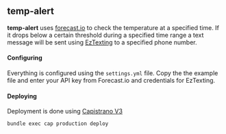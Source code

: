 ## temp-alert

**temp-alert** uses [forecast.io](https://developer.forecast.io/) to check the temperature at a specified time.  If it drops below a certain threshold during a specified time range a text message will be sent using [EzTexting](https://www.eztexting.com/) to a specified phone number.

#### Configuring
Everything is configured using the `settings.yml` file.  Copy the the example file and enter your API key from Forecast.io and credentials for EzTexting.  

#### Deploying
Deployment is done using [Capistrano V3](http://capistranorb.com/)  
  
`bundle exec cap production deploy`
